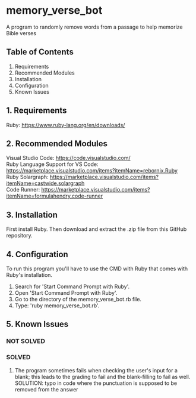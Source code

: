 # memory_verse_bot

A program to randomly remove words from a passage to help memorize Bible verses

## Table of Contents

1. Requirements  
2. Recommended Modules  
3. Installation  
4. Configuration  
5. Known Issues

## 1. Requirements

Ruby: <https://www.ruby-lang.org/en/downloads/>

## 2. Recommended Modules

Visual Studio Code: <https://code.visualstudio.com/>  
Ruby Language Support for VS Code: <https://marketplace.visualstudio.com/items?itemName=rebornix.Ruby>  
Ruby Solargraph: <https://marketplace.visualstudio.com/items?itemName=castwide.solargraph>  
Code Runner: <https://marketplace.visualstudio.com/items?itemName=formulahendry.code-runner>

## 3. Installation

First install Ruby. Then download and extract the .zip file from this GitHub repository.

## 4. Configuration

To run this program you'll have to use the CMD with Ruby that comes with Ruby's installation.  

1. Search for 'Start Command Prompt with Ruby'.  
2. Open 'Start Command Prompt with Ruby'.  
3. Go to the directory of the memory_verse_bot.rb file.  
4. Type: 'ruby memory_verse_bot.rb'.  

## 5. Known Issues

### NOT SOLVED

### SOLVED

1. The program sometimes fails when checking the user's input for a blank; this leads to the grading to fail and the blank-filling to fail as well. SOLUTION: typo in code where the punctuation is supposed to be removed from the answer

